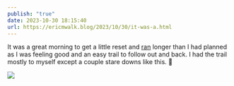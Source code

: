```yaml
---
publish: "true"
date: 2023-10-30 18:15:40
url: https://ericmwalk.blog/2023/10/30/it-was-a.html
---
```

It was a great morning to get a little reset and [ran](https://strava.com/activities/10130572696)  longer than I had planned as I was feeling good and an easy trail to follow out and back. I had the trail mostly to myself except a couple stare downs like this. 🦌

![](https://ericmwalk.blog/uploads/2023/a7068f96-a032-4eac-935b-d86da25cf670.jpg)